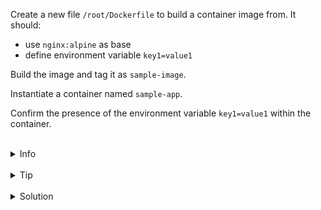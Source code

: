 
Create a new file `/root/Dockerfile` to build a container image from. It should:
* use `nginx:alpine` as base
* define environment variable `key1=value1`

Build the image and tag it as `sample-image`.

Instantiate a container named `sample-app`.

Confirm the presence of the environment variable `key1=value1` within the container.


<br>
<details><summary>Info</summary>
<br>

```plain
Dockerfile: List of commands from which an Image can be build.

Image: Binary file which includes all data/requirements to be run as a Container.

Container: Running instance of an Image.

Use docker --help to see the list of commands.
```

</details>

<br>
<details><summary>Tip</summary>
<br>

```plain
Use ENV key word to define environment variables in Dockerfile.
Use -d (detached) flag when running the container.
```

</details>


<br>
<details><summary>Solution</summary>
<br>

<br>

Create `/root/Dockerfile`:

<br>

```plain
cat <<EOF >> /root/Dockerfile
FROM nginx:alpine
ENV key1=value1
EOF
```{{exec}}

<br>

Build the image:

<br>

```plain
docker build -t sample-image .
```{{exec}}

<br>

Run the container:

<br>

```plain
docker run -d --name sample-app sample-image
```{{exec}}

<br>

Display the container's environment variables:

<br>

```plain
docker exec sample-app env
```{{exec}}

</details>